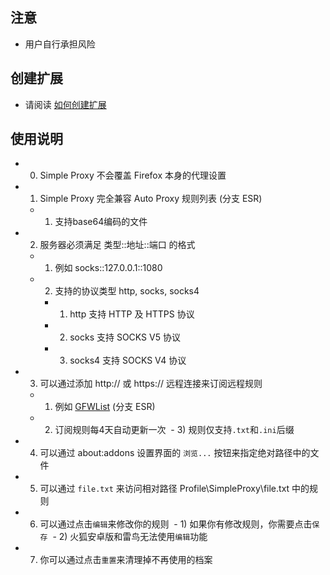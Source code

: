 ## 注意

- 用户自行承担风险

## 创建扩展

- 请阅读 [如何创建扩展](https://github.com/jc3213/Misc/blob/master/Manual/zh-CN/HowToBuild.md)

## 使用说明

- 0) Simple Proxy 不会覆盖 Firefox 本身的代理设置
- 1) Simple Proxy 完全兼容 Auto Proxy 规则列表 (分支 ESR)
  - 1) 支持base64编码的文件
- 2) 服务器必须满足 类型::地址::端口 的格式
  - 1) 例如 socks::127.0.0.1::1080
  - 2) 支持的协议类型 http, socks, socks4
    - 1) http 支持 HTTP 及 HTTPS 协议
    - 2) socks 支持 SOCKS V5 协议
    - 3) socks4 支持 SOCKS V4 协议
- 3) 可以通过添加 http:// 或 https:// 远程连接来订阅远程规则
  - 1) 例如 [GFWList](https://raw.githubusercontent.com/gfwlist/gfwlist/master/gfwlist.txt) (分支 ESR)
  - 2) 订阅规则每4天自动更新一次
  - 3) 规则仅支持`.txt`和`.ini`后缀
- 4) 可以通过 about:addons 设置界面的 `浏览...` 按钮来指定绝对路径中的文件
- 5) 可以通过 `file.txt` 来访问相对路径 Profile\SimpleProxy\file.txt 中的规则
- 6) 可以通过点击`编辑`来修改你的规则
  - 1) 如果你有修改规则，你需要点击`保存`
  - 2) 火狐安卓版和雷鸟无法使用`编辑`功能
- 7) 你可以通过点击`重置`来清理掉不再使用的档案
